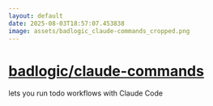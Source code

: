 ```yaml
---
layout: default
date: 2025-08-03T18:57:07.453838
image: assets/badlogic_claude-commands_cropped.png
---
```


# [badlogic/claude-commands](https://github.com/badlogic/claude-commands)

lets you run todo workflows with Claude Code
